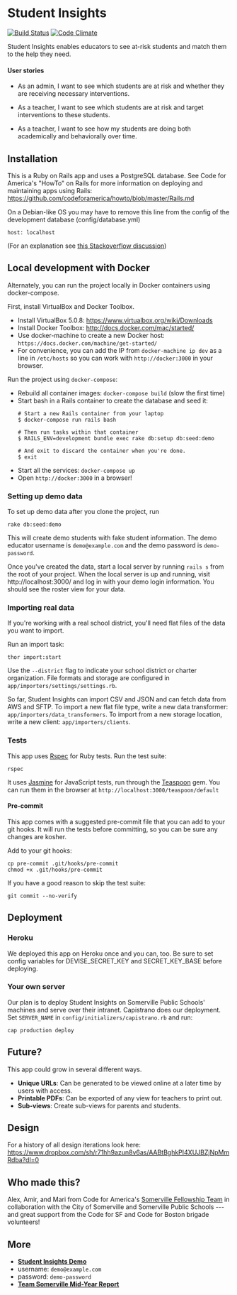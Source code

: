 # Student Insights

[![Build Status](https://travis-ci.org/codeforamerica/somerville-teacher-tool.svg?branch=master)](https://travis-ci.org/codeforamerica/somerville-teacher-tool) [![Code Climate](https://codeclimate.com/github/codeforamerica/somerville-teacher-tool/badges/gpa.svg)](https://codeclimate.com/github/codeforamerica/somerville-teacher-tool)

Student Insights enables educators to see at-risk students and match them to the help they need.

#### User stories
* As an admin, I want to see which students are at risk and whether they are receiving necessary interventions.

* As a teacher, I want to see which students are at risk and target interventions to these students.

* As a teacher, I want to see how my students are doing both academically and behaviorally over time.

## Installation
This is a Ruby on Rails app and uses a PostgreSQL database. See Code for America's "HowTo" on Rails for more information on deploying and maintaining apps using Rails: https://github.com/codeforamerica/howto/blob/master/Rails.md

On a Debian-like OS you may have to remove this line from the config of the development database (config/database.yml)
```
host: localhost
```
(For an explanation see [this Stackoverflow discussion](http://stackoverflow.com/questions/23375740/pgconnectionbad-fe-sendauth-no-password-supplied))

## Local development with Docker
Alternately, you can run the project locally in Docker containers using docker-compose.

First, install VirtualBox and Docker Toolbox.

  - Install VirtualBox 5.0.8: https://www.virtualbox.org/wiki/Downloads
  - Install Docker Toolbox: http://docs.docker.com/mac/started/
  - Use docker-machine to create a new Docker host: `https://docs.docker.com/machine/get-started/`
  - For convenience, you can add the IP from `docker-machine ip dev` as a line in `/etc/hosts` so you can work with `http://docker:3000` in your browser.

Run the project using `docker-compose`:

  - Rebuild all container images: `docker-compose build` (slow the first time)
  - Start bash in a Rails container to create the database and seed it:
    ```
    # Start a new Rails container from your laptop
    $ docker-compose run rails bash

    # Then run tasks within that container
    $ RAILS_ENV=development bundle exec rake db:setup db:seed:demo

    # And exit to discard the container when you're done.
    $ exit
    ```
  - Start all the services: `docker-compose up`
  - Open `http://docker:3000` in a browser!

### Setting up demo data

To set up demo data after you clone the project, run

```
rake db:seed:demo
```

This will create demo students with fake student information. The demo educator username is `demo@example.com` and the demo password is `demo-password`.

Once you've created the data, start a local server by running `rails s` from the root of your project. When the local server is up and running, visit http://localhost:3000/ and log in with your demo login information. You should see the roster view for your data.

### Importing real data

If you're working with a real school district, you'll need flat files of the data you want to import.

Run an import task:

```
thor import:start
```

Use the `--district` flag to indicate your school district or charter organization. File formats and storage are configured in `app/importers/settings/settings.rb`.

So far, Student Insights can import CSV and JSON and can fetch data from AWS and SFTP. To import a new flat file type, write a new data transformer: `app/importers/data_transformers`. To import from a new storage location, write a new client: `app/importers/clients`.

### Tests
This app uses [Rspec](https://www.relishapp.com/rspec/rspec-rails/v/3-2/docs) for Ruby tests. Run the test suite:

```
rspec
```

It uses [Jasmine](http://jasmine.github.io/) for JavaScript tests, run through the [Teaspoon](https://github.com/modeset/teaspoon) gem.  You can run them in the browser at `http://localhost:3000/teaspoon/default`

#### Pre-commit
This app comes with a suggested pre-commit file that you can add to your git hooks. It will run the tests before committing, so you can be sure any changes are kosher.

Add to your git hooks:

```
cp pre-commit .git/hooks/pre-commit
chmod +x .git/hooks/pre-commit
```

If you have a good reason to skip the test suite:

```
git commit --no-verify
```

## Deployment

### Heroku

We deployed this app on Heroku once and you can, too. Be sure to set config variables for DEVISE_SECRET_KEY and SECRET_KEY_BASE before deploying.

### Your own server

Our plan is to deploy Student Insights on Somerville Public Schools' machines and serve over their intranet. Capistrano does our deployment. Set `SERVER_NAME` in `config/initializers/capistrano.rb` and run:

```
cap production deploy
```

## Future?
This app could grow in several different ways.

* __Unique URLs__: Can be generated to be viewed online at a later time by users with access.
* __Printable PDFs__: Can be exported of any view for teachers to print out.
* __Sub-views__:  Create sub-views for parents and students.

## Design
For a history of all design iterations look here:
https://www.dropbox.com/sh/r71hh9azun8v6as/AABtBghkPI4XUJBZjNpMmRdba?dl=0

## Who made this?
Alex, Amir, and Mari from Code for America's [Somerville Fellowship Team](http://www.codeforamerica.org/governments/somerville/) in collaboration with the City of Somerville and Somerville Public Schools --- and great support from the Code for SF and Code for Boston brigade volunteers!

## More

* __[Student Insights Demo](https://somerville-teacher-tool-demo.herokuapp.com/)__
 * username: `demo@example.com`
 * password: `demo-password`
* __[Team Somerville Mid-Year Report](http://codeforamerica.github.io/somerville-story/)__
